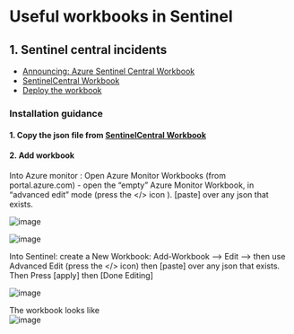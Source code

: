 # Useful workbooks in Sentinel
## 1. Sentinel central incidents
* [Announcing: Azure Sentinel Central Workbook](https://www.linkedin.com/pulse/announcing-azure-sentinel-central-workbook-clive-watson)
* [SentinelCentral Workbook](https://github.com/Azure/Azure-Sentinel/blob/master/Workbooks/SentinelCentral.json)
* [Deploy the workbook](https://github.com/clivewatson/KQLpublic/blob/master/README.md)

### Installation guidance
#### 1. Copy the json file from [SentinelCentral Workbook](https://github.com/Azure/Azure-Sentinel/blob/master/Workbooks/SentinelCentral.json)
#### 2. Add workbook 
Into Azure monitor : Open Azure Monitor Workbooks (from portal.azure.com) - open the “empty” Azure Monitor Workbook, in “advanced edit” mode (press the </> icon ). [paste] over any json that exists.

![image](https://user-images.githubusercontent.com/96930989/236176554-9f426255-e8b6-4a98-b7ce-6562d29d506b.png)

![image](https://user-images.githubusercontent.com/96930989/236176618-b428b3d4-addc-492f-978f-aab29c216fa0.png)

Into Sentinel: create a New Workbook: Add-Workbook --> Edit --> then use Advanced Edit (press the </> icon) then [paste] over any json that exists.
Then Press [apply] then [Done Editing]

![image](https://user-images.githubusercontent.com/96930989/236176750-85ae5a43-9ca5-46f8-ba93-5e7e0ec0decb.png)

The workbook looks like <br>
![image](https://user-images.githubusercontent.com/96930989/236177218-dc429353-de44-43f6-ba31-7d0bcb619b87.png)
